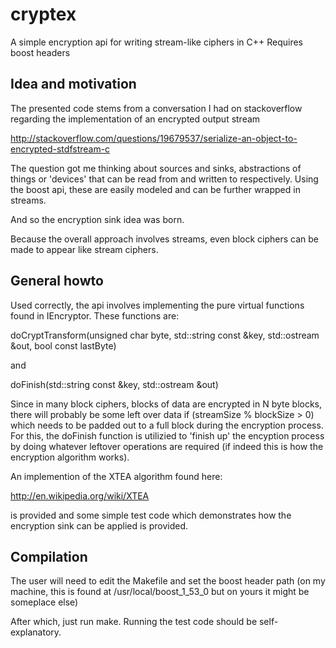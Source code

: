 cryptex
=======

A simple encryption api for writing stream-like ciphers in C++
Requires boost headers

Idea and motivation
-------------------

The presented code stems from a conversation I had on stackoverflow regarding the implementation of an encrypted output stream

http://stackoverflow.com/questions/19679537/serialize-an-object-to-encrypted-stdfstream-c

The question got me thinking about sources and sinks, abstractions of things or 'devices' that can be read from and written to respectively. Using the boost api, these are easily modeled and can be further wrapped in streams. 

And so the encryption sink idea was born. 

Because the overall approach involves streams, even block ciphers can be made to appear like stream ciphers.

General howto
-------------

Used correctly, the api involves implementing the pure virtual functions found in IEncryptor. These functions are:

doCryptTransform(unsigned char byte, std::string const &key, std::ostream &out, bool const lastByte)

and 

doFinish(std::string const &key, std::ostream &out) 

Since in many block ciphers, blocks of data are encrypted in N byte blocks, there will probably be some left over data if (streamSize % blockSize > 0) which needs to be padded out to a full block during the encryption process. For this, the doFinish function is utilizied to 'finish up' the encyption process by doing whatever leftover operations are required (if indeed this is how the encryption algorithm works).

An implemention of the XTEA algorithm found here:

http://en.wikipedia.org/wiki/XTEA

is provided and some simple test code which demonstrates how the encryption sink can be applied is provided.

Compilation
-----------

The user will need to edit the Makefile and set the boost header path (on my machine, this is found at /usr/local/boost_1_53_0 but on yours it might be someplace else)

After which, just run make. Running the test code should be self-explanatory.



